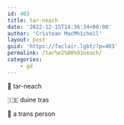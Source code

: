 ```yaml
---
id: 403
title: tar-neach
date: '2022-12-15T14:36:34+00:00'
author: 'Crìstean MacMhìcheil'
layout: post
guid: 'https://faclair.lgbt/?p=403'
permalink: /tar%e2%80%91neach/
categories:
    - gd
---
```


&#x1f3f4;&#xe0067;&#xe0062;&#xe0073;&#xe0063;&#xe0074;&#xe007f; tar-neach

&#x1f1ee;&#x1f1ea; duine tras

&#x1f3f4;&#xe0067;&#xe0062;&#xe0065;&#xe006e;&#xe0067;&#xe007f; a trans person